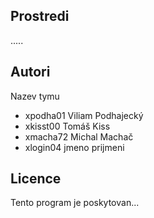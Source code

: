 Prostredi
---------
.....

Autori
------

Nazev tymu
- xpodha01 Viliam Podhajecký 
- xkisst00 Tomáš Kiss 
- xmacha72 Michal Machač 
- xlogin04 jmeno prijmeni 

Licence
-------

Tento program je poskytovan...
